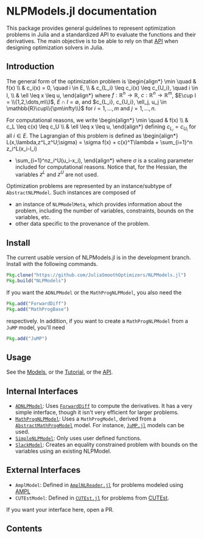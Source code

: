 # NLPModels.jl documentation

This package provides general guidelines to represent optimization problems in
Julia and a standardized API to evaluate the functions and their derivatives.
The main objective is to be able to rely on that [API](api) when designing
optimization solvers in Julia.

## Introduction

The general form of the optimization problem is
\begin{align*}
\min \quad & f(x) \\\\
& c_i(x) = 0, \quad i \in E, \\\\
& c_{L_i} \leq c_i(x) \leq c_{U_i}, \quad i \in I, \\\\
& \ell \leq x \leq u,
\end{align*}
where $f:\mathbb{R}^n\rightarrow\mathbb{R}$,
$c:\mathbb{R}^n\rightarrow\mathbb{R}^m$,
$E\cup I = \\{1,2,\dots,m\\}$, $E\cap I = \emptyset$,
and
$c_{L_i}, c_{U_i}, \ell_j, u_j \in \mathbb{R}\cup\\{\pm\infty\\}$
for $i = 1,\dots,m$ and $j = 1,\dots,n$.

For computational reasons, we write
\begin{align*}
\min \quad & f(x) \\\\
& c_L \leq c(x) \leq c_U \\\\
& \ell \leq x \leq u,
\end{align*}
defining $c_{L_i} = c_{U_i}$ for all $i \in E$.
The Lagrangian of this problem is defined as
\begin{align*}
L(x,\lambda,z^L,z^U;\sigma) = \sigma f(x) + c(x)^T\lambda  + \sum_{i=1}^n z_i^L(x_i-l_i)
+ \sum_{i=1}^nz_i^U(u_i-x_i),
\end{align*}
where $\sigma$ is a scaling parameter included for computational reasons.
Notice that, for the Hessian, the variables $z^L$ and $z^U$ are not used.

Optimization problems are represented by an instance/subtype of `AbstractNLPModel`.
Such instances are composed of

- an instance of `NLPModelMeta`, which provides information about the problem,
  including the number of variables, constraints, bounds on the variables, etc.
- other data specific to the provenance of the problem.

## Install

The current usable version of NLPModels.jl is in the development branch.
Install with the following commands.
```julia
Pkg.clone("https://github.com/JuliaSmoothOptimizers/NLPModels.jl")
Pkg.build("NLPModels")
```
If you want the `ADNLPModel` or the `MathProgNLPModel`, you also need the
```julia
Pkg.add("ForwardDiff")
Pkg.add("MathProgBase")
```
respectively. In addition, if you want to create a `MathProgNLPModel` from a
`JuMP` model, you'll need
```julia
Pkg.add("JuMP")
```

## Usage

See the [Models](models), or the [Tutorial](tutorial), or the [API](api).

## Internal Interfaces

 - [`ADNLPModel`](@ref): Uses
   [`ForwardDiff`](http://github.com/JuliaDiff/ForwardDiff.jl) to compute the
   derivatives. It has a very simple interface, though it isn't very efficient
   for larger problems.
 - [`MathProgNLPModel`](@ref): Uses a `MathProgModel`, derived from a
   [`AbstractMathProgModel`](https://github.com/JuliaOpt/MathProgBase.jl) model.
   For instance, [`JuMP.jl`](https://github.com/JuliaOpt/JuMP.jl) models can be
   used.
 - [`SimpleNLPModel`](@ref): Only uses user defined functions.
 - [`SlackModel`](@ref): Creates an equality constrained problem with bounds
    on the variables using an existing NLPModel.

## External Interfaces

 - `AmplModel`: Defined in
   [`AmplNLReader.jl`](https://github.com/JuliaSmoothOptimizers/AmplNLReader.jl)
   for problems modeled using [AMPL](http://www.ampl.com)
 - `CUTEstModel`: Defined in
   [`CUTEst.jl`](https://github.com/JuliaSmoothOptimizers/CUTEst.jl) for
   problems from [CUTEst](https://ccpforge.cse.rl.ac.uk/gf/project/cutest/wiki).

If you want your interface here, open a PR.

## Contents

```@contents
```
